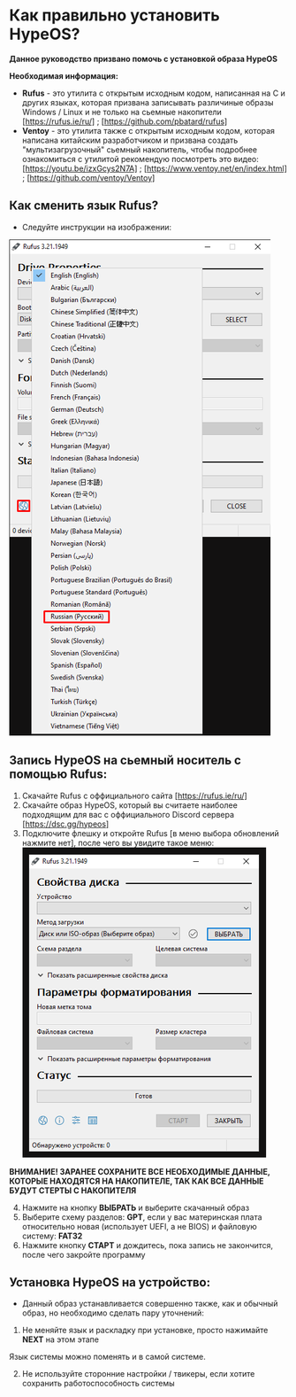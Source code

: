 # Как правильно установить HypeOS?
**Данное руководство призвано помочь с установкой образа HypeOS**

**Необходимая информация:**
- **Rufus** - это утилита с открытым исходным кодом, написанная на C и других языках, которая призвана записывать различиные образы Windows / Linux и не только на сьемные накопители [https://rufus.ie/ru/] ; [https://github.com/pbatard/rufus]
- **Ventoy** - это утилита также с открытым исходным кодом, которая написана китайским разработчиком и призвана создать "мультизагрузочный" сьемный накопитель, чтобы подробнее ознакомиться с утилитой рекомендую посмотреть это видео: [https://youtu.be/izxGcys2N7A] ; [https://www.ventoy.net/en/index.html] ; [https://github.com/ventoy/Ventoy]

## Как сменить язык Rufus?
- Следуйте инструкции на изображении:

![RUFUS-LNG!](/media/rufus-lng.png)

## Запись HypeOS на сьемный носитель с помощью Rufus:
1. Скачайте Rufus с оффициального сайта [https://rufus.ie/ru/]
2. Скачайте образ HypeOS, который вы считаете наиболее подходящим для вас с оффициального Discord сервера [https://dsc.gg/hypeos]
3. Подключите флешку и откройте Rufus [в меню выбора обновлений нажмите нет], после чего вы увидите такое меню:
![RUFUS!](/media/rufus-ru.png)

**ВНИМАНИЕ! ЗАРАНЕЕ СОХРАНИТЕ ВСЕ НЕОБХОДИМЫЕ ДАННЫЕ, КОТОРЫЕ НАХОДЯТСЯ НА НАКОПИТЕЛЕ, ТАК КАК ВСЕ ДАННЫЕ БУДУТ СТЕРТЫ С НАКОПИТЕЛЯ**

4. Нажмите на кнопку **ВЫБРАТЬ** и выберите скачанный образ
5. Выберите схему разделов: **GPT**, если у вас материнская плата относительно новая (использует UEFI, а не BIOS) и файловую систему: **FAT32**
6. Нажмите кнопку **СТАРТ** и дождитесь, пока запись не закончится, после чего закройте программу

## Установка HypeOS на устройство:
- Данный образ устанавливается совершенно также, как и обычный образ, но необходимо сделать пару уточнений:
1. Не меняйте язык и раскладку при установке, просто нажимайте **NEXT** на этом этапе

Язык системы можно поменять и в самой системе.

2. Не используйте сторонние настройки / твикеры, если хотите сохранить работоспособность системы
